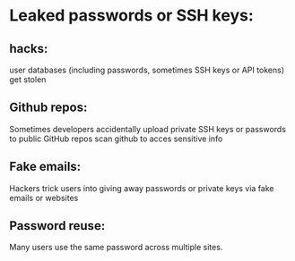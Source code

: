 # Leaked passwords or SSH keys:

## hacks:
user databases (including passwords, sometimes SSH keys or API tokens) get stolen

## Github repos:
Sometimes developers accidentally upload private SSH keys or passwords to public GitHub repos
scan github to acces sensitive info 

## Fake emails:
Hackers trick users into giving away passwords or private keys via fake emails or websites

## Password reuse:
Many users use the same password across multiple sites.
